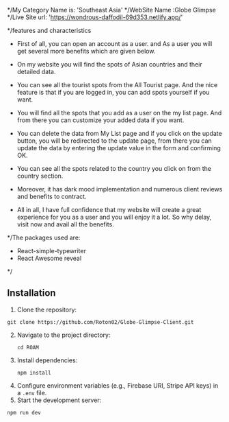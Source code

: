 */My Category Name is: 'Southeast Asia'
*/WebSite Name :Globe Glimpse
*/Live Site url: 'https://wondrous-daffodil-69d353.netlify.app/'

*/features and characteristics
* First of all, you can open an account as a user. and As a user you will get several more benefits which are given below.

* On my website you will find the spots of Asian countries and their detailed data.

* You can see all the tourist spots from the All Tourist page. And the nice feature is that if you are logged in, you can add spots yourself if you want.

* You will find all the spots that you add as a user on the my list  page. And from there you can customize your added data if you want.

* You can delete the data from My List page and if you click on the update button, you will be redirected to the update page, from there you can update the data by entering the update value in the form and confirming OK.

* You can see all the spots related to the country you click on from the country section.

* Moreover, it has dark mood implementation and numerous client reviews and benefits to contract.

* All in all, I have full confidence that my website will create a great experience for you as a user and you will enjoy it a lot. So why delay, visit now and avail all the benefits. 

*/The packages used are:
*   React-simple-typewriter
*   React Awesome reveal

*/

## Installation

1. Clone the repository:

```
git clone https://github.com/Roton02/Globe-Glimpse-Client.git
```

2. Navigate to the project directory:
   ```
   cd ROAM
   ```
3. Install dependencies:
   ```
   npm install
   ```
4. Configure environment variables (e.g., Firebase URI, Stripe API keys) in a `.env` file.
5. Start the development server:

```
npm run dev
```
